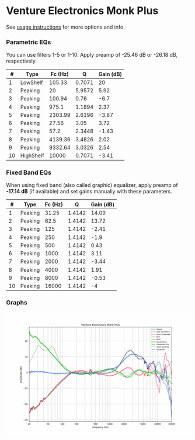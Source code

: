 # Venture Electronics Monk Plus
See [usage instructions](https://github.com/jaakkopasanen/AutoEq#usage) for more options and info.

### Parametric EQs
You can use filters 1-5 or 1-10. Apply preamp of -25.46 dB or -26.18 dB, respectively.

|   # | Type      |   Fc (Hz) |      Q |   Gain (dB) |
|-----|-----------|-----------|--------|-------------|
|   1 | LowShelf  |    105.33 | 0.7071 |       20    |
|   2 | Peaking   |     20    | 5.9572 |        5.92 |
|   3 | Peaking   |    100.94 | 0.76   |       -6.7  |
|   4 | Peaking   |    975.1  | 1.1894 |        2.37 |
|   5 | Peaking   |   2303.99 | 2.6196 |       -3.67 |
|   6 | Peaking   |     27.56 | 3.05   |        3.72 |
|   7 | Peaking   |     57.2  | 2.3448 |       -1.43 |
|   8 | Peaking   |   4139.36 | 3.4826 |        2.02 |
|   9 | Peaking   |   9332.64 | 3.0326 |        2.54 |
|  10 | HighShelf |  10000    | 0.7071 |       -3.41 |

### Fixed Band EQs
When using fixed band (also called graphic) equalizer, apply preamp of **-17.14 dB** (if available) and set gains manually with these parameters.

|   # | Type    |   Fc (Hz) |      Q |   Gain (dB) |
|-----|---------|-----------|--------|-------------|
|   1 | Peaking |     31.25 | 1.4142 |       14.09 |
|   2 | Peaking |     62.5  | 1.4142 |       13.72 |
|   3 | Peaking |    125    | 1.4142 |       -2.41 |
|   4 | Peaking |    250    | 1.4142 |       -1.9  |
|   5 | Peaking |    500    | 1.4142 |        0.43 |
|   6 | Peaking |   1000    | 1.4142 |        3.11 |
|   7 | Peaking |   2000    | 1.4142 |       -3.44 |
|   8 | Peaking |   4000    | 1.4142 |        1.91 |
|   9 | Peaking |   8000    | 1.4142 |       -0.53 |
|  10 | Peaking |  16000    | 1.4142 |       -4    |

### Graphs
![](./Venture%20Electronics%20Monk%20Plus.png)
